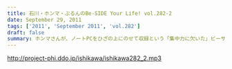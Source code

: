 ```yaml
---
title: 石川・ホンマ・ぶるんのBe-SIDE Your Life! vol.282-2
date: September 29, 2011
tags: ['2011', 'September 2011', 'vol.282']
draft: false
summary: ホンマさんが、ノートPCをひざの上にのせて収録という「集中力に欠いた」ビーサイ・・・サッカーだったら退場ものなのですが、それでもなんとか聞けちゃうホンマ節っていったい～～NAMAE
---
```


http://project-phi.ddo.jp/ishikawa/ishikawa282_2.mp3